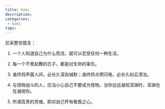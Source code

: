 ```yaml
---
title: kami
description:
categories:
 - kami
tags:
---
```


尼采警世箴言：

1. 一个人知道自己为什么而活，就可以忍受任何一种生活。

2. 每一个不曾起舞的日子，都是对生命的辜负。

3. 谁终将声震人间，必长久深自缄默；谁终将点燃闪电，必长久如云漂泊。

4. 与怪物战斗的人，应当小心自己不要成为怪物。当你远远凝视深渊时，深渊也在凝视你。

5. 所谓高贵的灵魂，即对自己怀有敬畏之心。